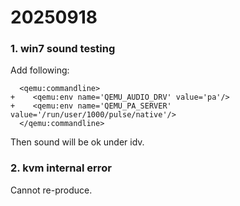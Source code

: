 # 20250918
### 1. win7 sound testing
Add following:     

```
  <qemu:commandline>
+    <qemu:env name='QEMU_AUDIO_DRV' value='pa'/>
+    <qemu:env name='QEMU_PA_SERVER' value='/run/user/1000/pulse/native'/>
  </qemu:commandline>
```
Then sound will be ok under idv.   
### 2. kvm internal error
Cannot re-produce.    
